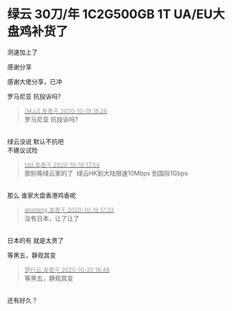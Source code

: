 # 绿云 30刀/年 1C2G500GB 1T UA/EU大盘鸡补货了


测速加上了

感谢分享

感谢大佬分享，已冲<br />


罗马尼亚 抗投诉吗?<img id="aimg_OrYA6" onclick="zoom(this, this.src, 0, 0, 0)" class="zoom" src="https://cdn.jsdelivr.net/gh/hishis/forum-master/public/images/patch.gif" onmouseover="img_onmouseoverfunc(this)" onload="thumbImg(this)" border="0" alt="" />

<div class="quote"><blockquote><font size="2"><a href="https://www.hostloc.com/forum.php?mod=redirect&amp;goto=findpost&amp;pid=9322587&amp;ptid=756062" target="_blank"><font color="#999999">[MJJ] 发表于 2020-10-19 18:26</font></a></font><br />
罗马尼亚 抗投诉吗?</blockquote></div><br />
绿云没说 默认不抗吧<br />
不建议试险

<div class="quote"><blockquote><font size="2"><a href="https://www.hostloc.com/forum.php?mod=redirect&amp;goto=findpost&amp;pid=9322445&amp;ptid=756062" target="_blank"><font color="#999999">tdd 发表于 2020-10-19 17:54</font></a></font><br />
那别等绿云家的了&nbsp;&nbsp;绿云HK到大陆限速10Mbps 到国际1Gbps</blockquote></div><br />
那么 谁家大盘香港鸡香呢

<div class="quote"><blockquote><font size="2"><a href="https://www.hostloc.com/forum.php?mod=redirect&amp;goto=findpost&amp;pid=9322343&amp;ptid=756062" target="_blank"><font color="#999999">ansheng 发表于 2020-10-19 17:33</font></a></font><br />
没有日本，让了让了</blockquote></div><br />
日本的有 就是太贵了 

等黑五，静观其变

<div class="quote"><blockquote><font size="2"><a href="https://www.hostloc.com/forum.php?mod=redirect&amp;goto=findpost&amp;pid=9328181&amp;ptid=756062" target="_blank"><font color="#999999">楚行云 发表于 2020-10-20 18:48</font></a></font><br />
等黑五，静观其变</blockquote></div><br />
还有好久？
